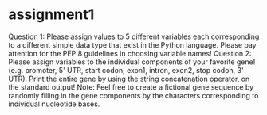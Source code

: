 # assignment1
Question 1: Please assign values to 5 different variables each corresponding to a different simple data type that exist in the Python language. Please pay attention for the PEP 8 guidelines in choosing variable names!
Question 2: Please assign variables to the individual components of your favorite gene! (e.g. promoter, 5' UTR, start codon, exon1, intron, exon2, stop codon, 3' UTR). Print the entire gene by using the string concatenation operator, on the standard output! Note: Feel free to create a fictional gene sequence by randomly filling in the gene components by the characters corresponding to individual nucleotide bases.
